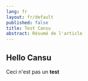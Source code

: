 ```yaml
---
lang: fr
layout: fr/default
published: false
title: Test Cansu
abstract: Résumé de l'article
---
```

## Hello Cansu

Ceci n'est pas un **test**

